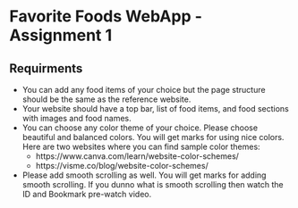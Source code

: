 # Favorite Foods WebApp - Assignment 1

## Requirments

<ul>
	<li>You can add any food items of your choice but the page structure should be the same as the reference website.</li>
	<li>Your website should have a top bar, list of food items, and food sections with images and food names.</li>
	<li>You can choose any color theme of your choice. Please choose beautiful and balanced colors. You will get marks for using nice colors. Here are two websites where you can find sample color themes:
		<ul>
			<li>https://www.canva.com/learn/website-color-schemes/</li>
			<li>https://visme.co/blog/website-color-schemes/</li>
		</ul>
	</li>
	<li>Please add smooth scrolling as well. You will get marks for adding smooth scrolling. If you dunno what is smooth scrolling then watch the ID and Bookmark pre-watch video.</li>
</ul>